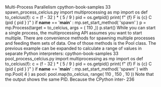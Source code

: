 Multi-Process Parallelism cpython-book-samples 33 spawn_process_celcius.py import  multiprocessing  as  mp import  os def  to_celcius(f): c  =  (f  -  32 )  *  ( 5 / 9 ) pid  =  os.getpid() print( f" {f} F is  {c} C (pid  { pid } )" ) if  __name__  ==  '__main__' : mp.set_start_method( 'spawn' ) p  =  mp.Process(target = to_celcius, args = ( 110 ,)) p.start() While you can start a single process, the  multiprocessing  API assumes you want to start multiple. There are convenience methods for spawning multiple processes and feeding them sets of data. One of those methods is the  Pool  class. The previous example can be expanded to calculate a range of values in separate Python interpreters: cpython-book-samples 33 pool_process_celcius.py import  multiprocessing  as  mp import  os def  to_celcius(f): c  =  (f  -  32 )  *  ( 5 / 9 ) pid  =  os.getpid() print( f" {f} F is  {c} C (pid  { pid } )" ) if  __name__  ==  '__main__' : mp.set_start_method( 'spawn' ) with  mp.Pool( 4 )  as  pool: pool.map(to_celcius, range( 110 ,  150 ,  10 )) Note that the output shows the same PID. Because the CPython inter- 236